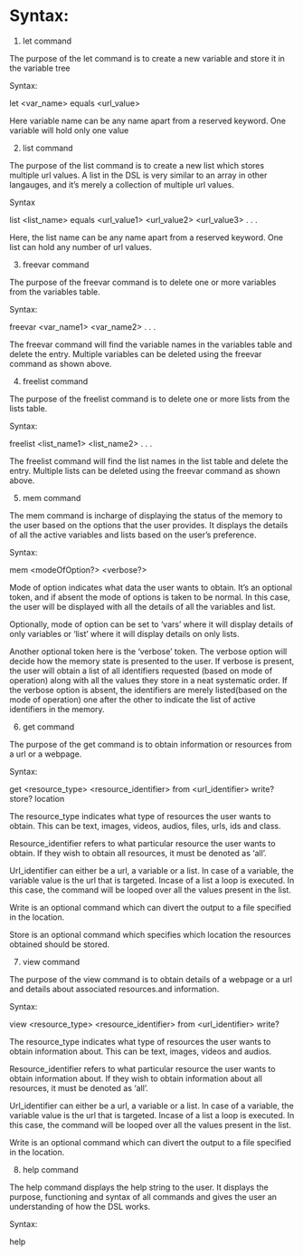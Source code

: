 # Syntax:
1) let command

The purpose of the let command is to create a new variable and store it in the variable tree

Syntax: 

let <var_name> equals <url_value>

Here variable name can be any name apart from a reserved keyword. One variable will hold only one value

2) list command

The purpose of the list command is to create a new list which stores multiple url values. A list in the DSL is very similar to an array in other langauges, and it’s merely a collection of multiple url values.

Syntax

list <list_name> equals <url_value1> <url_value2> <url_value3> . . .

Here, the list name can be any name apart from a reserved keyword. One list can hold any number of url values.

3) freevar command

The purpose of the freevar command is to delete one or more variables from the variables table.

Syntax:

freevar <var_name1> <var_name2> . . .

The freevar command will find the variable names in the variables table and delete the entry. Multiple variables can be deleted using the freevar command as shown above.

4) freelist command

The purpose of the freelist command is to delete one or more lists from the lists table.

Syntax:

freelist <list_name1> <list_name2> . . .

The freelist command will find the list names in the list table and delete the entry. Multiple lists can be deleted using the freevar command as shown above.

5) mem command

The mem command is incharge of displaying the status of the memory to the user based on the options that the user provides. It displays the details of all the active variables and lists based on the user’s preference.

Syntax:

mem <modeOfOption?> <verbose?>

Mode of option indicates what data the user wants to obtain. It’s an optional token, and if absent the mode of options is taken to be normal. In this case, the user will be displayed with all the details of all the variables and list.

Optionally, mode of option can be set to ‘vars’ where it will display details of only variables or ‘list’ where it will display details on only lists.

Another optional token here is the ‘verbose’ token. The verbose option will decide how the memory state is presented to the user. If verbose is present, the user will obtain a list of all identifiers requested (based on mode of operation) along with all the values they store in a neat systematic order. If the verbose option is absent, the identifiers are merely listed(based on the mode of operation) one after the other to indicate the list of active identifiers in the memory.

6) get command

The purpose of the get command is to obtain information or resources from a url or a webpage.

Syntax:

get <resource_type> <resource_identifier> from <url_identifier> write? <location> store? location

The resource_type indicates what type of resources the user wants to obtain. This can be text, images, videos, audios, files, urls, ids and class.

Resource_identifier refers to what particular resource the user wants to obtain. If they wish to obtain all resources, it must be denoted as ‘all’.

Url_identifier can either be a url, a variable or a list. In case of a variable, the variable value is the url that is targeted. Incase of a list a loop is executed. In this case, the command will be looped over all the values present in the list.

Write is an optional command which can divert the output to a file specified in the location.

Store is an optional command which specifies which location the resources obtained should be stored.


7) view command

The purpose of the view command is to obtain details of a webpage or a url and details about associated resources.and information.

Syntax:

view <resource_type> <resource_identifier> from <url_identifier> write? <location>

The resource_type indicates what type of resources the user wants to obtain information about. This can be text, images, videos and audios.

Resource_identifier refers to what particular resource the user wants to obtain information about. If they wish to obtain information about all resources, it must be denoted as ‘all’.

Url_identifier can either be a url, a variable or a list. In case of a variable, the variable value is the url that is targeted. Incase of a list a loop is executed. In this case, the command will be looped over all the values present in the list.

Write is an optional command which can divert the output to a file specified in the location.

8) help command

The help command displays the help string to the user. It displays the purpose, functioning and syntax of all commands and gives the user an understanding of how the DSL works.

Syntax:

help
